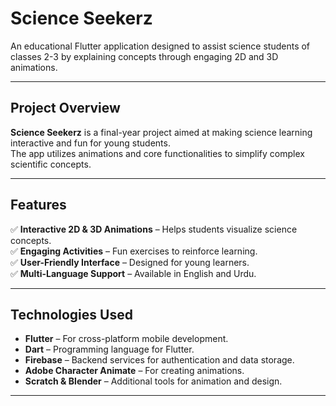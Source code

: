 # Science Seekerz

An educational Flutter application designed to assist science students of classes 2-3 by explaining concepts through engaging 2D and 3D animations.

---

## Project Overview

**Science Seekerz** is a final-year project aimed at making science learning interactive and fun for young students.  
The app utilizes animations and core functionalities to simplify complex scientific concepts.

---

## Features

✅ **Interactive 2D & 3D Animations** – Helps students visualize science concepts.  
✅ **Engaging Activities** – Fun exercises to reinforce learning.  
✅ **User-Friendly Interface** – Designed for young learners.  
✅ **Multi-Language Support** – Available in English and Urdu.

---

## Technologies Used

- **Flutter** – For cross-platform mobile development.
- **Dart** – Programming language for Flutter.
- **Firebase** – Backend services for authentication and data storage.
- **Adobe Character Animate** – For creating animations.
- **Scratch & Blender** – Additional tools for animation and design.

---
